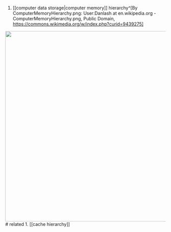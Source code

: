 1. [[computer data storage|computer memory]] hierarchy^[By ComputerMemoryHierarchy.png: User:Danlash at en.wikipedia.org - ComputerMemoryHierarchy.png, Public Domain, https://commons.wikimedia.org/w/index.php?curid=9439275]
<img src="https://upload.wikimedia.org/wikipedia/commons/thumb/0/0c/ComputerMemoryHierarchy.svg/1280px-ComputerMemoryHierarchy.svg.png" width="600" />
# related
1. [[cache hierarchy]]